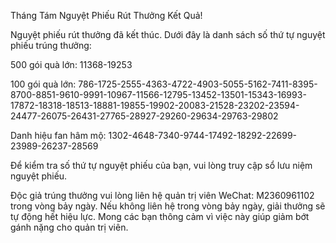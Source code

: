 Tháng Tám Nguyệt Phiếu Rút Thưởng Kết Quả!

Nguyệt phiếu rút thưởng đã kết thúc. Dưới đây là danh sách số thứ tự nguyệt phiếu trúng thưởng:

500 gói quà lớn: 11368-19253

100 gói quà lớn: 786-1725-2555-4363-4722-4903-5055-5162-7411-8395-8700-8851-9610-9991-10967-11566-12795-13452-13501-15343-16993-17872-18318-18513-18881-19855-19902-20083-21528-23202-23594-24477-26075-26431-27765-28927-29260-29634-29763-29802

Danh hiệu fan hâm mộ: 1302-4648-7340-9744-17492-18292-22699-23989-26237-28569

Để kiểm tra số thứ tự nguyệt phiếu của bạn, vui lòng truy cập sổ lưu niệm nguyệt phiếu.

Độc giả trúng thưởng vui lòng liên hệ quản trị viên WeChat: M2360961102 trong vòng bảy ngày. Nếu không liên hệ trong vòng bảy ngày, giải thưởng sẽ tự động hết hiệu lực. Mong các bạn thông cảm vì việc này giúp giảm bớt gánh nặng cho quản trị viên.
